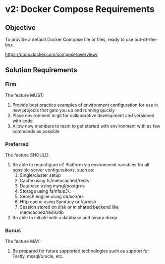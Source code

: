# v2: Docker Compose Requirements

## Objective
To provide a default Docker Compose file or files, ready to use out-of-the-box.

https://docs.docker.com/compose/overview/

## Solution Requirements

### Firm
The feature MUST:
1. Provide best practice examples of environment configuration for use in new
  projects that gets you up and running quickly
1. Place environment in git for collaborative development and versioned with
  code
1. Allow new members to team to get started with environment with as few
  commands as possible

### Preferred
The feature SHOULD:
1. Be able to reconfigure eZ Platform via environment variables for all possible
  server configurations, such as:
    1. Single/cluster setup
    1. Cache using fs/memcached/redis
    1. Database using mysql/postgres
    1. Storage using fs/nfs/s3/..
    1. Search engine using db/solr/es
    1. Http cache using Symfony or Varnish
    1. Session stored on disk or in shared backend like memcached/redis/db
1. Be able to initiate with a database and binary dump

### Bonus
The feature MAY:
1. Be prepared for future supported technologies such as support for Fastly,
  mssql/oracle, etc.
